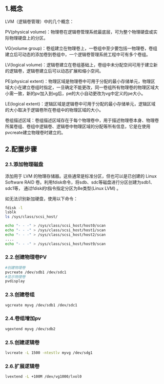 ## 1.概念

LVM（逻辑卷管理）中的几个概念：


PV(physical volume)：物理卷在逻辑卷管理系统最底层，可为整个物理硬盘或实际物理硬盘上的分区。

VG(volume group)：卷组建立在物理卷上，一卷组中至少要包括一物理卷，卷组建立后可动态的添加卷到卷组中，一个逻辑卷管理系统工程中可有多个卷组。

LV(logical volume)：逻辑卷建立在卷组基础上，卷组中未分配空间可用于建立新的逻辑卷，逻辑卷建立后可以动态扩展和缩小空间。

PE(physical extent)：物理区域是物理卷中可用于分配的最小存储单元，物理区域大小在建立卷组时指定，一旦确定不能更改，同一卷组所有物理卷的物理区域大小需一致，新的pv加入到vg后，pe的大小自动更改为vg中定义的pe大小。

LE(logical extent)：逻辑区域是逻辑卷中可用于分配的最小存储单元，逻辑区域的大小取决于逻辑卷所在卷组中的物理区域的大小。

卷组描述区域：卷组描述区域存在于每个物理卷中，用于描述物理卷本身、物理卷所属卷组、卷组中逻辑卷、逻辑卷中物理区域的分配等所有信息，它是在使用pvcreate建立物理卷时建立的。

## 2.配置步骤

### 2.1.添加物理磁盘

添加用于 LVM 的物理存储器。这些通常是标准分区，但也可以是已创建的 Linux Software RAID 卷。利用fdisk命令，将sdb、sdc等磁盘进行分区创建为sdb1、sdc1等， 通过fdisk的t指令指定分区为8e类型(Linux LVM) 。

如无法识别新加硬盘，使用以下命令：

```bash
fdisk -l
lsblk
ls /sys/class/scsi_host/

echo "- - -" > /sys/class/scsi_host/host0/scan
echo "- - -" > /sys/class/scsi_host/host1/scan
echo "- - -" > /sys/class/scsi_host/host2/scan
....
echo "- - -" > /sys/class/scsi_host/host9/scan
```

### 2.2.创建物理卷PV

```bash
#创建物理卷
pvcreate /dev/sdb1 /dev/sdc1
#显示物理卷
pvdisplay
```

### 2.3.创建卷组

```bash
vgcreate myvg /dev/sdb1 /dev/sdc1
```

### 2.4.卷组增加pv

```bash
vgextend myvg /dev/sdb2
```

### 2.5.创建逻辑卷

```bash
lvcreate -L 1500 -ntestlv myvg /dev/sdg1
```

### 2.6.扩展逻辑卷

```bash
lvextend -L +100M /dev/vg1000/lvol0
```
